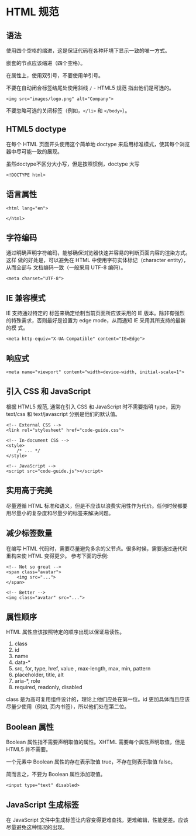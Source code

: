 
# HTML 规范

## 语法

使用四个空格的缩进，这是保证代码在各种环境下显示一致的唯一方式。

嵌套的节点应该缩进（四个空格）。

在属性上，使用双引号，不要使用单引号。

不要在自动闭合标签结尾处使用斜线 `/` - HTML5 规范 指出他们是可选的。

```
<img src="images/logo.png" alt="Company">
```

不要忽略可选的关闭标签（例如，`</li>` 和 `</body>`）。

## HTML5 doctype

在每个 HTML 页面开头使用这个简单地 doctype 来启用标准模式，使其每个浏览器中尽可能一致的展现。

虽然doctype不区分大小写，但是按照惯例，doctype 大写

```
<!DOCTYPE html>
```

## 语言属性

```
<html lang="en">

</html>
```

## 字符编码

通过明确声明字符编码，能够确保浏览器快速并容易的判断页面内容的渲染方式。这样
做的好处是，可以避免在 HTML 中使用字符实体标记（character entity），从而全部与
文档编码一致（一般采用 UTF-8 编码）。

```
<meta charset="UTF-8">
```

## IE 兼容模式

IE 支持通过特定的 <meta> 标签来确定绘制当前页面所应该采用的 IE 版本。除非有强烈
的特殊需求，否则最好是设置为 edge mode，从而通知 IE 采用其所支持的最新的模
式。

```
<meta http-equiv="X-UA-Compatible" content="IE=Edge">
```

## 响应式

```
<meta name="viewport" content="width=device-width, initial-scale=1">
```

## 引入 CSS 和 JavaScript

根据 HTML5 规范, 通常在引入 CSS 和 JavaScript 时不需要指明 type，因为 text/css 和 text/javascript 分别是他们的默认值。

```
<!-- External CSS -->
<link rel="stylesheet" href="code-guide.css">

<!-- In-document CSS -->
<style>
    /* ... */
</style>

<!-- JavaScript -->
<script src="code-guide.js"></script>
```

## 实用高于完美

尽量遵循 HTML 标准和语义，但是不应该以浪费实用性作为代价。任何时候都要用尽量小的复杂度和尽量少的标签来解决问题。

## 减少标签数量

在编写 HTML 代码时，需要尽量避免多余的父节点。很多时候，需要通过迭代和重构来使 HTML 变得更少。 参考下面的示例:

```
<!-- Not so great -->
<span class="avatar">
    <img src="...">
</span>

<!-- Better -->
<img class="avatar" src="...">
```

## 属性顺序

HTML 属性应该按照特定的顺序出现以保证易读性。

1. class
2. id
3. name
4. data-*
5. src, for, type, href, value , max-length, max, min, pattern
6. placeholder, title, alt
7. aria-*, role
8. required, readonly, disabled

class 是为高可复用组件设计的，理论上他们应处在第一位。id 更加具体而且应该尽量少使用（例如, 页内书签），所以他们处在第二位。

## Boolean 属性

Boolean 属性指不需要声明取值的属性。XHTML 需要每个属性声明取值，但是 HTML5 并不需要。

一个元素中 Boolean 属性的存在表示取值 true，不存在则表示取值 false。

简而言之，不要为 Boolean 属性添加取值。

```
<input type="text" disabled>
```

## JavaScript 生成标签

在 JavaScript 文件中生成标签让内容变得更难查找，更难编辑，性能更差。应该尽量避免这种情况的出现。

